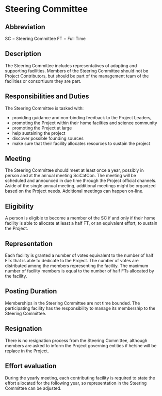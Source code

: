 # Steering Committee

## Abbreviation
SC = Steering Committee
FT = Full Time

## Description
The Steering Committee includes representatives of adopting and supporting facilities.
Members of the Steering Committee should not be Project Contributors, but should be part of the management team of the facilities or consortiuum they are part.

## Responsibilities and Duties
The Steering Committee is tasked with:
- providing guidance and non-binding feedback to the Project Leaders, 
- promoting the Project within their home facilties and science community
- promoting the Project at large
- help sustaining the project
- discover possible founding sources
- make sure that their facility allocates resources to sustain the project

## Meeting
The Steering Committee should meet at least once a year, possibly in person and at the annual meeting SciCatCon.
The meeting will be scheduled and announced in due time through the Project official channels.
Aside of the single annual meeting, additional meetings might be organized based on the Project needs. Additional meetings can happen on-line.

## Eligibility
A person is eligible to become a member of the SC if and only if their home facility is able to allocate at least a half FT, or an equivalent effort, to sustain the Project.  

## Representation
Each facility is granted a number of votes equivalent to the number of half FTs that is able to dedicate to the Project.
The number of votes are distributed among the members representing the facility. The maximum number of facility members is equal to the number of half FTs allocated by the facility.

## Posting Duration
Memberships in the Steering Committee are not time bounded.
The participating facility has the responsibility to manage its membership to the Steering Committee.

## Resignation
There is no resignation process from the Steering Committee, although members are asked to inform the Project governing entities if he/she will be replace in the Project.

## Effort evaluation
During the yearly meeting, each contributing facility is required to state the effort allocated for the following year, so representation in the Steering Committee can be adjusted.

